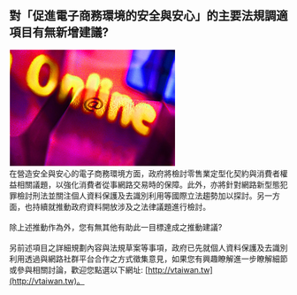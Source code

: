 ## 對「促進電子商務環境的安全與安心」的主要法規調適項目有無新增建議?
![](GRL1873-.JPG)
<br>在營造安全與安心的電子商務環境方面，政府將檢討零售業定型化契約與消費者權益相關議題，以強化消費者從事網路交易時的保障。此外，亦將針對網路新型態犯罪檢討刑法並關注個人資料保護及去識別利用等國際立法趨勢加以探討。另一方面，也持續就推動政府資料開放涉及之法律議題進行檢討。<br>
<br>除上述推動作為外，您有無其他有助此一目標達成之推動建議?<br>
<br>另前述項目之詳細規劃內容與法規草案等事項，政府已先就個人資料保護及去識別利用透過與網路社群平台合作之方式徵集意見，如果您有興趣瞭解進一步瞭解細節或參與相關討論，歡迎您點選以下網址: [http://vtaiwan.tw](http://vtaiwan.tw)。
